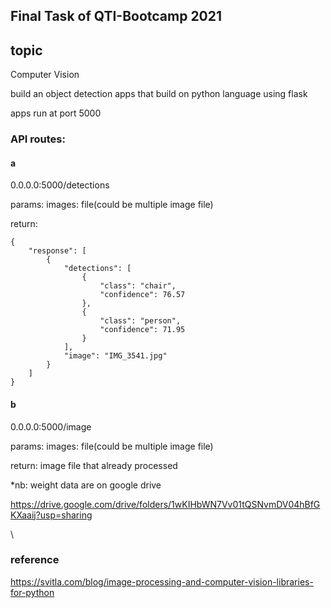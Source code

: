 Final Task of QTI-Bootcamp 2021
--------------------------------

## topic
Computer Vision

build an object detection apps that build on python language using flask

apps run at port 5000

### API routes:
#### a
0.0.0.0:5000/detections


params: images: file(could be multiple image file)

return:
```
{
    "response": [
        {
            "detections": [
                {
                    "class": "chair",
                    "confidence": 76.57
                },
                {
                    "class": "person",
                    "confidence": 71.95
                }
            ],
            "image": "IMG_3541.jpg"
        }
    ]
}
```

#### b
0.0.0.0:5000/image


params: images: file(could be multiple image file)

return:
image file that already processed

*nb:
weight data are on google drive

https://drive.google.com/drive/folders/1wKIHbWN7Vv01tQSNvmDV04hBfGKXaaij?usp=sharing

\

### reference
https://svitla.com/blog/image-processing-and-computer-vision-libraries-for-python